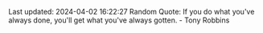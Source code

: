 Last updated: 2024-04-02 16:22:27
Random Quote: If you do what you've always done, you'll get what you've always gotten. - Tony Robbins